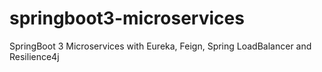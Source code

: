 # springboot3-microservices
SpringBoot 3 Microservices with Eureka, Feign, Spring LoadBalancer and Resilience4j
